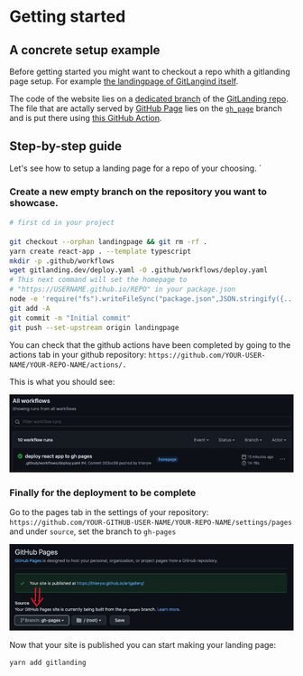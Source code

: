# Getting started

## A concrete setup example

Before getting started you might want to checkout a repo whith a gitlanding page setup. For example [the landingpage of GitLangind itself](https://www.gitlanding.dev).

The code of the website lies on a [dedicated branch](https://github.com/thieryw/gitlanding/tree/landingpage) of the [GitLanding repo](https://github.com/thieryw/gitlanding). The file that are actally served by [GitHub Page](https://pages.github.com/) lies on the [`gh_page`](https://github.com/thieryw/gitlanding/tree/gh-pages) branch and is put there using [this GitHub Action](https://github.com/thieryw/gitlanding/blob/335fb7d73e1b6458d897ccc1fe5a87ed618b7026/.github/workflows/deploy-on-gh-pages.yml#L21).

## Step-by-step guide

Let's see how to setup a landing page for a repo of your choosing. \`

### **Create a new empty branch on the repository you want to showcase.**

```bash
# first cd in your project

git checkout --orphan landingpage && git rm -rf .
yarn create react-app . --template typescript
mkdir -p .github/workflows
wget gitlanding.dev/deploy.yaml -O .github/workflows/deploy.yaml
# This next command will set the homepage to 
# "https://USERNAME.github.io/REPO" in your package.json
node -e 'require("fs").writeFileSync("package.json",JSON.stringify({...require("./package.json"), "homepage": (()=>{ const [r, u]= `${require("child_process").execSync("git remote get-url origin")}`.replace(/\r?\n$/, "").split("/").reverse(); return `https://${u}.github.io/${r}`; })()},null,2))'
git add -A
git commit -m "Initial commit"
git push --set-upstream origin landingpage
```

You can check that the github actions have been completed by going to the actions tab in your github repository: `https://github.com/YOUR-USER-NAME/YOUR-REPO-NAME/actions/.`

This is what you should see:

![](.gitbook/assets/gh-action.png)

### **Finally for the deployment to be complete**

Go to the pages tab in the settings of your repository: `https://github.com/YOUR-GITHUB-USER-NAME/YOUR-REPO-NAME/settings/pages` and under `source`, set the branch to `gh-pages`

![](.gitbook/assets/ghpages.png)

Now that your site is published you can start making your landing page:

```bash
yarn add gitlanding
```



